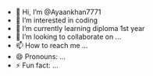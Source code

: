 - 👋 Hi, I’m @Ayaankhan7771
- 👀 I’m interested in coding 
- 🌱 I’m currently learning diploma 1st year
- 💞️ I’m looking to collaborate on ...
- 📫 How to reach me ...
- 😄 Pronouns: ...
- ⚡ Fun fact: ...

<!---
Ayaankhan7771/Ayaankhan7771 is a ✨ special ✨ repository because its `README.md` (this file) appears on your GitHub profile.
You can click the Preview link to take a look at your changes.
--->
